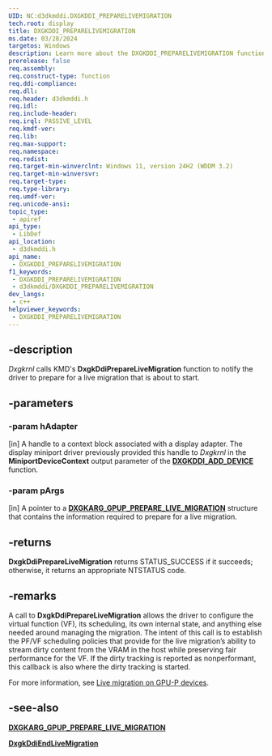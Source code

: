 ```yaml
---
UID: NC:d3dkmddi.DXGKDDI_PREPARELIVEMIGRATION
tech.root: display
title: DXGKDDI_PREPARELIVEMIGRATION
ms.date: 03/28/2024
targetos: Windows
description: Learn more about the DXGKDDI_PREPARELIVEMIGRATION function.
prerelease: false
req.assembly: 
req.construct-type: function
req.ddi-compliance: 
req.dll: 
req.header: d3dkmddi.h
req.idl: 
req.include-header: 
req.irql: PASSIVE_LEVEL
req.kmdf-ver: 
req.lib: 
req.max-support: 
req.namespace: 
req.redist: 
req.target-min-winverclnt: Windows 11, version 24H2 (WDDM 3.2)
req.target-min-winversvr: 
req.target-type: 
req.type-library: 
req.umdf-ver: 
req.unicode-ansi: 
topic_type:
 - apiref
api_type:
 - LibDef
api_location:
 - d3dkmddi.h
api_name:
 - DXGKDDI_PREPARELIVEMIGRATION
f1_keywords:
 - DXGKDDI_PREPARELIVEMIGRATION
 - d3dkmddi/DXGKDDI_PREPARELIVEMIGRATION
dev_langs:
 - c++
helpviewer_keywords:
 - DXGKDDI_PREPARELIVEMIGRATION
---
```


## -description

*Dxgkrnl* calls KMD's **DxgkDdiPrepareLiveMigration** function to notify the driver to prepare for a live migration that is about to start.

## -parameters

### -param hAdapter

[in] A handle to a context block associated with a display adapter. The display miniport driver previously provided this handle to *Dxgkrnl* in the **MiniportDeviceContext** output parameter of the [**DXGKDDI_ADD_DEVICE**](../dispmprt/nc-dispmprt-dxgkddi_add_device.md) function.

### -param pArgs

[in] A pointer to a [**DXGKARG_GPUP_PREPARE_LIVE_MIGRATION**](ns-d3dkmddi-dxgkarg_gpup_prepare_live_migration.md) structure that contains the information required to prepare for a live migration.

## -returns

**DxgkDdiPrepareLiveMigration** returns STATUS_SUCCESS if it succeeds; otherwise, it returns an appropriate NTSTATUS code.

## -remarks

A call to **DxgkDdiPrepareLiveMigration** allows the driver to configure the virtual function (VF), its scheduling, its own internal state, and anything else needed around managing the migration. The intent of this call is to establish the PF/VF scheduling policies that provide for the live migration’s ability to stream dirty content from the VRAM in the host while preserving fair performance for the VF. If the dirty tracking is reported as nonperformant, this callback is also where the dirty tracking is started.

For more information, see [Live migration on GPU-P devices](/windows-hardware/drivers/display/live-migration-on-gpup-devices).

## -see-also

[**DXGKARG_GPUP_PREPARE_LIVE_MIGRATION**](ns-d3dkmddi-dxgkarg_gpup_prepare_live_migration.md)

[**DxgkDdiEndLiveMigration**](nc-d3dkmddi-dxgkddi_endlivemigration.md)
